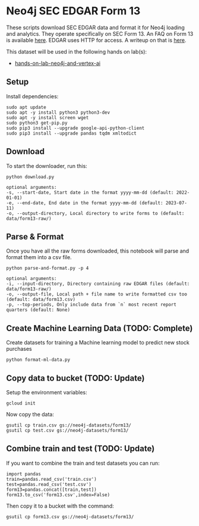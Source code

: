 # Neo4j SEC EDGAR Form 13
These scripts download SEC EDGAR data and format it for Neo4j loading and analytics.  They operate specifically on SEC Form 13.  An FAQ on Form 13 is available [here](https://www.sec.gov/divisions/investment/13ffaq.htm). EDGAR uses HTTP for access.  A writeup on that is [here](https://www.sec.gov/edgar/searchedgar/accessing-edgar-data.htm).

This dataset will be used in the following hands on lab(s):
* [hands-on-lab-neo4j-and-vertex-ai](https://github.com/neo4j-partners/hands-on-lab-neo4j-and-vertex-ai)

## Setup
Install dependencies:

    sudo apt update
    sudo apt -y install python3 python3-dev
    sudo apt -y install screen wget
    sudo python3 get-pip.py
    sudo pip3 install --upgrade google-api-python-client
    sudo pip3 install --upgrade pandas tqdm xmltodict

## Download
To start the downloader, run this:

```python download.py```

```
optional arguments:
-s, --start-date, Start date in the format yyyy-mm-dd (default: 2022-01-01)
-e, --end-date, End date in the format yyyy-mm-dd (default: 2023-07-11)
-o, --output-directory, Local directory to write forms to (default: data/form13-raw/)
```

## Parse & Format
Once you have all the raw forms downloaded, this notebook will parse and format them into a csv file.

```python parse-and-format.py -p 4```

```
optional arguments:
-i, --input-directory, Directory containing raw EDGAR files (default: data/form13-raw/)
-o, --output-file, Local path + file name to write formatted csv too (default: data/form13.csv)
-p, --top-periods, Only include data from `n` most recent report quarters (default: None)
```


## Create Machine Learning Data __(TODO: Complete)__
Create datasets for training a Machine learning model to predict new stock purchases

```python format-ml-data.py```

## Copy data to bucket __(TODO: Update)__
Setup the environment variables:

    gcloud init

Now copy the data:

    gsutil cp train.csv gs://neo4j-datasets/form13/
    gsutil cp test.csv gs://neo4j-datasets/form13/

## Combine train and test __(TODO: Update)__
If you want to combine the train and test datasets you can run:

    import pandas
    train=pandas.read_csv('train.csv')
    test=pandas.read_csv('test.csv')
    form13=pandas.concat([train,test])
    form13.to_csv('form13.csv',index=False)

Then copy it to a bucket with the command:

    gsutil cp form13.csv gs://neo4j-datasets/form13/